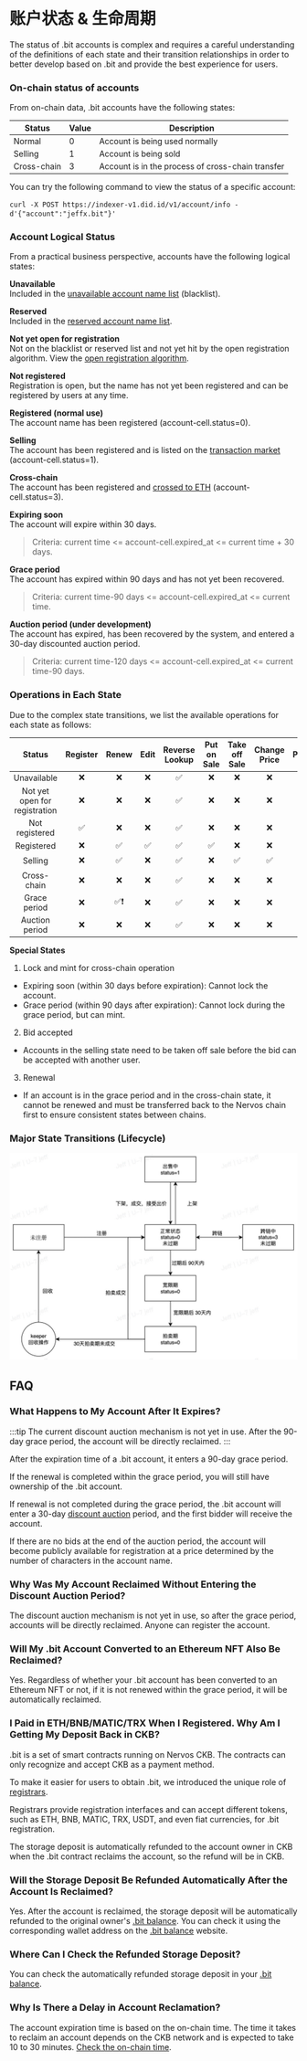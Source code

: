 # 账户状态 & 生命周期
The status of .bit accounts is complex and requires a careful understanding of the definitions of each state and their transition relationships in order to better develop based on .bit and provide the best experience for users.

### On-chain status of accounts
From on-chain data, .bit accounts have the following states:

| Status | Value | Description |
|--------|-------|-------------|
| Normal | 0     | Account is being used normally |
| Selling | 1    | Account is being sold |
| Cross-chain | 3 | Account is in the process of cross-chain transfer |

You can try the following command to view the status of a specific account:

```shell
curl -X POST https://indexer-v1.did.id/v1/account/info -d'{"account":"jeffx.bit"}'
```

### Account Logical Status
From a practical business perspective, accounts have the following logical states:

**Unavailable**  
Included in the [unavailable account name list](https://github.com/dotbitHQ/cell-data-generator/blob/master/data/unavailable_account_hashes.txt) (blacklist).

**Reserved**  
Included in the [reserved account name list](https://github.com/dotbitHQ/cell-data-generator/blob/master/data/reserved_accounts.txt).

**Not yet open for registration**  
Not on the blacklist or reserved list and not yet hit by the open registration algorithm. View the [open registration algorithm](../register-das/open-registration-rules.md).

**Not registered**  
Registration is open, but the name has not yet been registered and can be registered by users at any time.

**Registered (normal use)**  
The account name has been registered (account-cell.status=0).

**Selling**  
The account has been registered and is listed on the [transaction market](https://did.top/) (account-cell.status=1).

**Cross-chain**  
The account has been registered and [crossed to ETH](./eth-nft.md) (account-cell.status=3).

**Expiring soon**  
The account will expire within 30 days.
> Criteria: current time <= account-cell.expired_at <= current time + 30 days.

**Grace period**  
The account has expired within 90 days and has not yet been recovered.
> Criteria: current time-90 days <= account-cell.expired_at <= current time.

**Auction period (under development)**  
The account has expired, has been recovered by the system, and entered a 30-day discounted auction period.
> Criteria: current time-120 days <= account-cell.expired_at <= current time-90 days.

### Operations in Each State
Due to the complex state transitions, we list the available operations for each state as follows:

|            Status             | Register | Renew | Edit | Reverse Lookup | Put on Sale | Take off Sale | Change Price | Purchase | Bid | Modify Bid | Bid Accepted |
|:-----------------------------:|:--------:|:-----:|:----:|:--------------:|:-----------:|:-------------:|:------------:|:--------:|:---:|:----------:|:------------:|
|          Unavailable          |    ❌     |   ❌   |  ❌   |       ✅        |      ❌      |       ❌       |      ❌       |    ❌     |  ✅  |     ✅      |      ❌       |
| Not yet open for registration |    ❌     |   ❌   |  ❌   |       ✅        |      ❌      |       ❌       |      ❌       |    ❌     |  ✅  |     ✅      |      ❌       |
|        Not registered         |    ✅     |   ❌   |  ❌   |       ✅        |      ❌      |       ❌       |      ❌       |    ❌     |  ✅  |     ✅      |      ❌       |
|          Registered           |    ❌     |   ✅   |  ✅   |       ✅        |      ✅      |       ❌       |      ❌       |    ❌     |  ✅  |     ✅      |      ✅       |
|            Selling            |    ❌     |   ✅   |  ❌   |       ✅        |      ❌      |       ✅       |      ✅       |    ✅     |  ✅  |     ✅      |      ❌❗      |
|          Cross-chain          |    ❌     |   ❌   |  ❌   |       ✅        |      ❌      |       ❌       |      ❌       |    ❌     |  ✅  |     ✅      |      ❌       |
|         Grace period          |    ❌     |  ✅❗   |  ❌   |       ✅        |      ❌      |       ❌       |      ❌       |    ❌     |  ✅  |     ✅      |      ❌       |
|        Auction period         |    ❌     |   ❌   |  ❌   |       ✅        |      ❌      |       ❌       |      ❌       |    ❌     |  ✅  |     ✅      |      ❌       |

**Special States**
1. Lock and mint for cross-chain operation
- Expiring soon (within 30 days before expiration): Cannot lock the account.
- Grace period (within 90 days after expiration): Cannot lock during the grace period, but can mint.
2. Bid accepted
- Accounts in the selling state need to be taken off sale before the bid can be accepted with another user.
3. Renewal
- If an account is in the grace period and in the cross-chain state, it cannot be renewed and must be transferred back to the Nervos chain first to ensure consistent states between chains.

### Major State Transitions (Lifecycle)
![State Transitions](./image-lifecycle.jpg)

## FAQ

### What Happens to My Account After It Expires?

:::tip
The current discount auction mechanism is not yet in use. After the 90-day grace period, the account will be directly reclaimed.
:::

After the expiration time of a .bit account, it enters a 90-day grace period.

If the renewal is completed within the grace period, you will still have ownership of the .bit account.

If renewal is not completed during the grace period, the .bit account will enter a 30-day [discount auction](https://en.wikipedia.org/wiki/Reverse_auction) period, and the first bidder will receive the account.

If there are no bids at the end of the auction period, the account will become publicly available for registration at a price determined by the number of characters in the account name.

### Why Was My Account Reclaimed Without Entering the Discount Auction Period?

The discount auction mechanism is not yet in use, so after the grace period, accounts will be directly reclaimed. Anyone can register the account.

### Will My .bit Account Converted to an Ethereum NFT Also Be Reclaimed?

Yes. Regardless of whether your .bit account has been converted to an Ethereum NFT or not, if it is not renewed within the grace period, it will be automatically reclaimed.

### I Paid in ETH/BNB/MATIC/TRX When I Registered. Why Am I Getting My Deposit Back in CKB?

.bit is a set of smart contracts running on Nervos CKB. The contracts can only recognize and accept CKB as a payment method.

To make it easier for users to obtain .bit, we introduced the unique role of [registrars](../contribute-to-das/registrar.md).

Registrars provide registration interfaces and can accept different tokens, such as ETH, BNB, MATIC, TRX, USDT, and even fiat currencies, for .bit registration.

The storage deposit is automatically refunded to the account owner in CKB when the .bit contract reclaims the account, so the refund will be in CKB.

### Will the Storage Deposit Be Refunded Automatically After the Account Is Reclaimed?

Yes. After the account is reclaimed, the storage deposit will be automatically refunded to the original owner's [.bit balance](https://balance.did.id/). You can check it using the corresponding wallet address on the [.bit balance](https://balance.did.id/) website.

### Where Can I Check the Refunded Storage Deposit?

You can check the automatically refunded storage deposit in your [.bit balance](https://balance.did.id/).

### Why Is There a Delay in Account Reclamation?

The account expiration time is based on the on-chain time. The time it takes to reclaim an account depends on the CKB network and is expected to take 10 to 30 minutes. [Check the on-chain time](https://app.did.id/explorer). 
